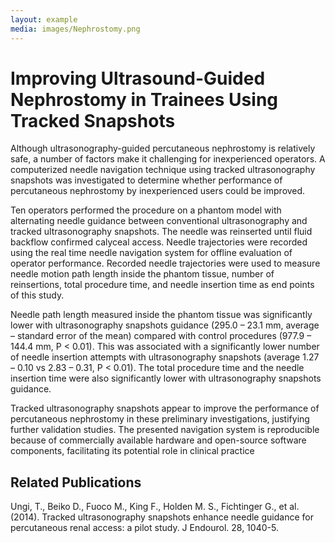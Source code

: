 ```yaml
---
layout: example
media: images/Nephrostomy.png
---
```


# Improving Ultrasound-Guided Nephrostomy in Trainees Using Tracked Snapshots

Although ultrasonography-guided percutaneous nephrostomy is relatively safe, a number of factors make it challenging for inexperienced operators. A computerized needle navigation technique using tracked ultrasonography snapshots was investigated to determine whether performance of percutaneous nephrostomy by inexperienced users could be improved.

Ten operators performed the procedure on a phantom model with alternating needle guidance between conventional ultrasonography and tracked ultrasonography snapshots. The needle was reinserted until fluid backflow confirmed calyceal access. Needle trajectories were recorded using the real time needle navigation system for offline evaluation of operator performance. Recorded needle trajectories were used to measure needle motion path length inside the phantom tissue, number of reinsertions, total procedure time, and needle insertion time as end points of this study.

Needle path length measured inside the phantom tissue was significantly lower with ultrasonography snapshots guidance (295.0 – 23.1 mm, average – standard error of the mean) compared with control procedures (977.9 – 144.4 mm, P < 0.01). This was associated with a significantly lower number of needle insertion attempts with ultrasonography snapshots (average 1.27 – 0.10 vs 2.83 – 0.31, P < 0.01). The total procedure time and the needle insertion time were also significantly lower with ultrasonography snapshots guidance.

Tracked ultrasonography snapshots appear to improve the performance of percutaneous nephrostomy in these preliminary investigations, justifying further validation studies. The presented navigation system is reproducible because of commercially available hardware and open-source software components, facilitating its potential role in clinical practice


## Related Publications

Ungi, T., Beiko D., Fuoco M., King F., Holden M. S., Fichtinger G., et al. (2014).  Tracked ultrasonography snapshots enhance needle guidance for percutaneous renal access: a pilot study. J Endourol. 28, 1040-5.